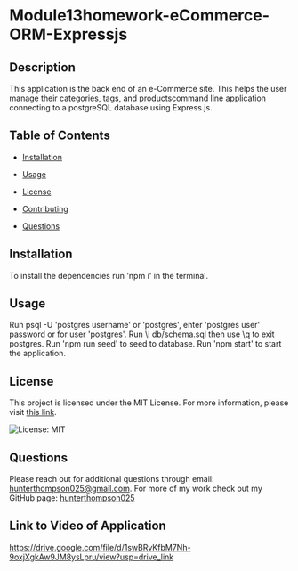 # Module13homework-eCommerce-ORM-Expressjs

## Description

This application is the back end of an e-Commerce site. This helps the user manage their categories, tags, and productscommand line application connecting to a postgreSQL database using Express.js. 

## Table of Contents

* [Installation](#installation)

* [Usage](#usage)

* [License](#license)

* [Contributing](#contributing)

* [Questions](#questions)

## Installation

To install the dependencies run 'npm i' in the terminal.

## Usage

Run psql -U 'postgres username' or 'postgres', enter 'postgres user' password or for user 'postgres'. Run \i db/schema.sql then use \q to exit postgres. Run 'npm run seed' to seed to database. Run 'npm start' to start the application. 

## License

This project is licensed under the MIT License. For more information, please visit [this link](https://opensource.org/licenses/MIT).
  
![License: MIT](https://img.shields.io/badge/License-MIT-yellow.svg)

## Questions

Please reach out for additional questions through email: hunterthompson025@gmail.com. For more of my work check out my GitHub page: [hunterthompson025](https://github.com/hunterthompson025)

## Link to Video of Application
https://drive.google.com/file/d/1swBRvKfbM7Nh-9oxjXgkAw9JM8ysLpru/view?usp=drive_link
